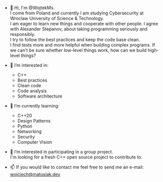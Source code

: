 - 👋 Hi, I'm @WojtekMs.  
I come from Poland and currently I am studying Cybersecurity at Wroclaw University of Science & Technology.  
I am eager to learn new things and cooperate with other people. I agree with Alexander Stepanov, about taking programming seriously and responsibly.  
I try to follow the best practices and keep the code base clean.  
I find tests more and more helpful when building complex programs. If we can't be sure whether low-level things work, how can we build high-level things?

- 👀 I’m interested in:
  -  C++ 
  -  Best practices
  -  Clean code
  -  Code analysis
  -  Software architecture
  
- 🌱 I’m currently learning:
  -  C++20
  -  Design Patterns
  -  Python
  -  Networking
  -  Security
  -  Computer Vision
  
- 💞️ I’m interested in participating in a group project.  
I'm looking for a fresh C++ open source project to contribute to.

- 📫 If you would like to contact me feel free to send me an e-mail: wojciech@matusiak.dev

<!---
WojtekMs/WojtekMs is a ✨ special ✨ repository because its `README.md` (this file) appears on your GitHub profile.
You can click the Preview link to take a look at your changes.
--->
